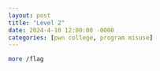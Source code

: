 ```yaml
---
layout: post
title: "Level 2"
date: 2024-4-10 12:00:00 -0000
categories: [pwn college, program misuse]
---
```

    
```bash
more /flag
```
